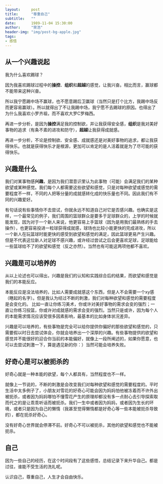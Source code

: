 ```yaml
---
layout:     post
title:      "尊重自己"
subtitle:   ""
date:       1989-11-04 15:30:00
author:     "荣浩"
header-img: "img/post-bg-apple.jpg"
tags:
- 感悟
---
```


## 从一个兴趣说起
我为什么喜欢踢球？

因为我喜欢踢球过程中的**操控**、**组织**和**超越**的感觉，让我兴奋。相比而言，赢球都不能带来这种兴奋。

所以我宁愿踢中场不赢球，也不愿意踢后卫赢球（当然只是打个比方，我踢中场反而更容易赢球）。所以就得出了不让我踢中场，我宁愿不去踢球的原因。也得出了为什么我喜欢小罗齐祖，而不喜欢大罗C罗梅西。

再进一步分析，是因为**操控**满足我的控制欲，并让我获得安全感，**组织**是我对美好事物的追求（有条不紊的进攻和防守），**超越**让我获得成就感。

再进一步分析，不论是控制欲、安全感、成就感还是对美好事物的追求，都让我获得快乐。也就是获得快乐才是根源，更加可以肯定的是人活着就是为了尽可能的获得快乐。


## 兴趣是什么
我们对某事物感**兴趣**，是因为我们潜意识里认为此事物（可能）会满足我们的某种欲望或某种感觉。我们每个人都需要这些欲望和感觉，只是对每种欲望或感觉的需要程度不一样，不同的人把等分量的成就感转化成的快乐量也不同。因此我们有不同的兴趣爱好。

有句话说有些事情你不去尝试，你就永远不知道自己对它是否感兴趣。也确实是这样，一个最常见的例子，我们周围的篮球群众是要多于足球群众的，上学的时候就能发现，因为对于一个新人来说，他更容易上手篮球（因为是用我们最熟练的手去操作），也更容易投进一粒球获得成就感，球场也比较小能更快的完成进攻，所以一个新人在玩篮球时能更快的感受到欲望和感觉的满足，因此篮球更易产生兴趣。但是不代表这位新人对足球不感兴趣，或许经过尝试之后会更喜欢足球，足球能给一些篮球给不了的欲望和感觉（反之亦然）。当然也有可能这两项他都不喜欢。


## 兴趣是可以培养的
从以上论述也可以得出，兴趣是我们的认知和实践综合后的结果，而欲望和感觉是我们的本能反应。

本能反应是没法培养的，比如人需要成就感这个东西，但是人不会需要一个xy感（瞎起的名字）。但是我认为经过不断的刺激，我们对每种欲望和感觉的需要程度是会变化的。 比如一直让你练习美术，你或许对美好事物的需求会变的强烈；一直让你练习投篮，你或许对成就感的需求会变的强烈。当然只是或许，因为每个人的本能需求情况应该受很多因素影响，最基本的比如身体状况差异。

兴趣是可以培养的，有些事物是完全可以给你提供你偏好的那些欲望和感觉的，只需要假以时日去尝试体会，你就会培养出一个深厚的兴趣。有些事物提供的欲望和感觉并不能很好的迎合你当前的本能偏好，就像上一段所阐述的，如果你愿意，也可以去尝试刺激一下，算是遇见新的你：）当然可能会培养失败。


## 好奇心是可以被扼杀的
好奇心就是一种本能的欲望，每个人都具有，当然程度也不一样。

就像上一节说的，不断的刺激是会改变我们对每种欲望和感觉的需要程度的。平时生活中太多例子了，小朋友对雪花的好奇心可能会因为妈妈怕他被冻着而不许外出被扼杀，或者因为妈妈哪怕不懂雪花产生的原理却都没有多一点耐心去引导探索取而代之的是让乖乖听话而被扼杀。我们一生中或者因为妈妈，或者因为生长的环境，或者只是因为自己的懒惰（我甚至觉得懒惰都是好奇心等一些本能被扼杀导致的），都在扼杀好奇心。

没有好奇心世界就会停滞不前。好奇心不可以被扼杀，其他的欲望和感觉也不能被扼杀。


## 自己
因为一些自己的经历，在这个时间段有了这些感悟，总结记录下来升华自己。都是过往，谁能不受生活的洗礼呢。

认识自己，尊重自己，人生才会自由快乐。
